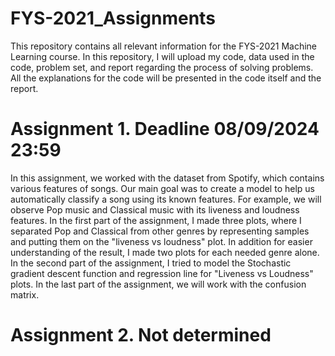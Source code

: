 # FYS-2021_Assignments

This repository contains all relevant information for the FYS-2021 Machine Learning course. In this repository, I will upload my code, data used in the code, problem set, and report regarding the process of solving problems. All the explanations for the code will be presented in the code itself and the report.

# Assignment 1. Deadline 08/09/2024 23:59

In this assignment, we worked with the dataset from Spotify, which contains various features of songs. Our main goal was to create a model to help us automatically classify a song using its known features. For example, we will observe Pop music and Classical music with its liveness and loudness features. In the first part of the assignment, I made three plots, where I separated Pop and Classical from other genres by representing samples and putting them on the "liveness vs loudness" plot. In addition for easier understanding of the result, I made two plots for each needed genre alone. In the second part of the assignment, I tried to model the Stochastic gradient descent function and regression line for "Liveness vs Loudness" plots. In the last part of the assignment, we will work with the confusion matrix.

# Assignment 2. Not determined
